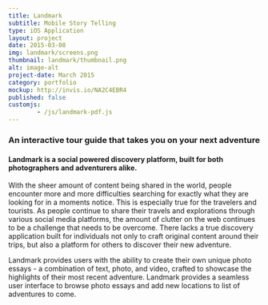 ```yaml
---
title: Landmark
subtitle: Mobile Story Telling
type: iOS Application
layout: project
date: 2015-03-08
img: landmark/screens.png
thumbnail: landmark/thumbnail.png
alt: image-alt
project-date: March 2015
category: portfolio
mockup: http://invis.io/NA2C4EBR4
published: false
customjs:
        - /js/landmark-pdf.js
---
```


### An interactive tour guide that takes you on your next adventure

#### Landmark is a social powered discovery platform, built for both photographers and adventurers alike.

With the sheer amount of content being shared in the world, people encounter more and more difficulties searching for exactly what they are looking for in a moments notice. This is especially true for the travelers and tourists. As people continue to share their travels and explorations through various social media platforms, the amount of clutter on the web continues to be a challenge that needs to be overcome. There lacks a true discovery application built for individuals not only to craft original content around their trips, but also a platform for others to discover their new adventure.

Landmark provides users with the ability to create their own unique photo essays - a combination of text, photo, and video, crafted to showcase the highlights of their most recent adventure. Landmark provides a seamless user interface to browse photo essays and add new locations to list of adventures to come.

